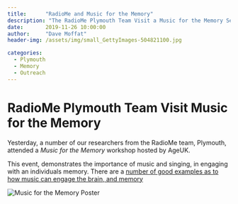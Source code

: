 ```yaml
---
title:      "RadioMe and Music for the Memory"
description: "The RadioMe Plymouth Team Visit a Music for the Memory Session"
date:       2019-11-26 10:00:00
author:     "Dave Moffat"
header-img: /assets/img/small_GettyImages-504821100.jpg

categories:
  - Plymouth
  - Memory
  - Outreach
---
```


# RadioMe Plymouth Team Visit Music for the Memory

Yesterday, a number of our researchers from the RadioMe team, Plymouth, attended a _Music for the Memory_ workshop hosted by AgeUK. 

This event, demonstrates the importance of music and singing, in engaging with an individuals memory. There are a [number of good examples as to how music can engage the brain, and memory](https://www.ageuk.org.uk/information-advice/health-wellbeing/conditions-illnesses/dementia/dementia-and-music/)


![Music for the Memory Poster](/assets/img/wvc-music-for-the-memory.png)
